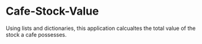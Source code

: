 # Cafe-Stock-Value
Using lists and dictionaries, this application calcualtes the total value of the stock a cafe possesses.

